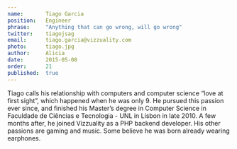 ```yaml
---
name:       Tiago Garcia
position:   Engineer
phrase:     "Anything that can go wrong, will go wrong"
twitter:    tiagojsag
email:      tiago.garcia@vizzuality.com
photo:      tiago.jpg
author:     Alicia
date:       2015-05-08
order:      21
published:  true
---
```


 Tiago calls his relationship with computers and computer science “love at first sight”, which happened when he was only 9. He pursued this passion ever since, and finished his Master’s degree in Computer Science in Faculdade de Ciências e Tecnologia - UNL in Lisbon in late 2010. A few months after, he joined Vizzuality as a PHP backend developer. His other passions are gaming and music. Some believe he was born already wearing earphones.
